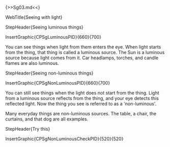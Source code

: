 {>>Sg03.md<<}

WebTitle{Seeing with light}

StepHeader{Seeing luminous things}

InsertGraphic{CPSgLuminousPID}{660}{700}

You can see things when light from them enters the eye. When light starts from the thing, that thing is called a luminous source. The Sun is a luminous source because light comes from it. Car headlamps, torches, and candle flames are also luminous.

StepHeader{Seeing non-luminous things}

InsertGraphic{CPSgNonLuminousPID}{660}{700}

You can still see things when the light does not start from the thing. Light from a luminous source reflects from the thing, and your eye detects this reflected light. Now the thing you see is referred to as a 'non-luminous'.

Many everyday things are non-luminous sources. The table, a chair, the curtains, and that dog are all examples.

StepHeader{Try this}

InsertGraphic{CPSgNonLuminousCheckPID}{520}{520}
